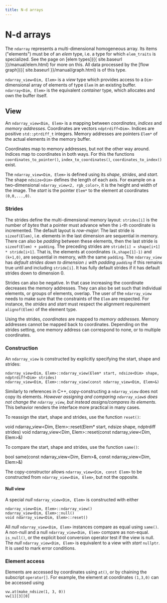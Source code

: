 ```yaml
---
title: N-d arrays
---
```


# N-d arrays
The `ndarray` represents a multi-dimensional homogeneous array. Its items ("elements") must be of an _elem_ type, i.e.
a type for which `elem_traits` is specialized. See the page on [elem types]({{ site.baseurl }}/manual/elem.html) for
more on this. All data processed by the [flow graph]({{ site.baseurl }}/manual/graph.html) is of this type.

`ndarray_view<Dim, Elem>` is a _view_ type which provides access to a `Dim`-dimensional array of elements of type `Elem`
in an existing buffer. `ndarray<Dim, Elem>` is the equivalent _container_ type, which allocates and own the buffer
itself.

## View
An `ndarray_view<Dim, Elem>` is a mapping between _coordinates_, _indices_ and _memory addresses_. Coordinates are
vectors `ndptrdiff<Dim>`. Indices are positive `std::ptrdiff_t` integers. Memory addresses are pointers `Elem*` of the
actual elements in the memory buffer.

Coordinates map to memory addresses, but not the other way around. Indices map to coordinates in both ways. For this
the functions `coordinates_to_pointer()`, `index_to_coordinates()`, `coordinates_to_index()` exist.

The `ndarray_view<Dim, Elem>` is defined using its _shape_, _strides_, and _start_. The shape `ndsize<Dim>` defines the
length of each axis. For example on a two-dimensional `ndarray_view<2, rgb_color>`, it is the height and width of the
image. The _start_ is the pointer `Elem*` to the element at coordinates `(0,0,...,0)`.

### Strides
The strides define the multi-dimensional memory layout: `strides[i]` is the number of _bytes_ that a pointer must
advance when the `i`-th coordinate is incremented. The default layout is _row-major_: The last stride is `sizeof(Elem)`,
i.e. elements in the last dimension are sequential in memory. There can also be _padding_ between these elements,
then the last stride is `sizeof(Elem) + padding`. The preceding strides are `stride[i] = shape[i+1] * stride[i+1]`.
That is, the elements at coordinates `(k,shape[1]-1)` and `(k+1,0)`, are sequential in memory, with the same `padding`.
The `ndarray_view` has _default strides down to dimension `i` with padding `padding`_ if this remains true until and
including `stride[i]`. It has fully default strides if it has default strides down to dimension 0.

Strides can also be negative. In that case increasing the coordinate decreases the memory addresses. They can also be
set such that individual elements, or groups of elements, overlap. The user of the `ndarray_view` needs to make sure
that the constraints of the `Elem` are respected. For instance, the _strides_ and _start_ must respect the alignment
requirement `alignof(Elem)` of the element type.

Using the strides, _coordinates_ are mapped to _memory addresses_. Memory addresses cannot be mapped back to
coordinates. Depending on the strides setting, one memory address can correspond to none, or to multiple coordinates.

### Construction
An `ndarray_view` is constructed by explicitly specifying the start, shape and strides:

    ndarray_view<Dim, Elem>::ndarray_view(Elem* start, ndsize<Dim> shape, ndptrdiff<Dim> strides)
    ndarray_view<Dim, Elem>::ndarray_view(const ndarray_view<Dim, Elem>&)

Similarly to references in C++, copy-constructing a `ndarray_view` does not copy its elements. *However assigning and
comparing `ndarray_view`s does not change the `ndarray_view`, but instead assigns/compares its elements.* This behavior
renders the interface more practical in many cases.

To reassign the start, shape and strides, use the function `reset()`:

   void ndarray_view<Dim, Elem>::reset(Elem* start, ndsize<Dim> shape, ndptrdiff<Dim> strides)
   void ndarray_view<Dim, Elem>::reset(const ndarray_view<Dim, Elem>&)

To compare the start, shape and strides, use the function `same()`:

   bool same(const ndarray_view<Dim, Elem>&, const ndarray_view<Dim, Elem>&)

The copy-constructor allows `ndarray_view<Dim, const Elem>` to be constructed from `ndarray_view<Dim, Elem>`, but not
the opposite.

#### Null view
A special _null_ `ndarray_view<Dim, Elem>` is constructed with either

    ndarray_view<Dim, Elem>::ndarray_view()
    ndarray_view<Dim, Elem>::null()
    void ndarray_view<Dim, Elem>::reset()

All _null_ `ndarray_view<Dim, Elem>` instances compare as equal using `same()`. A non-null and a null
`ndarray_view<Dim, Elem>` compare as non-equal. `is_null()`, or the explicit bool conversion operator test if the
view is null. The _null_ `ndarray_view<Dim, Elem>` is equivalent to a view with _start_ `nullptr`. It is used to mark
error conditions.


### Element access
Elements are accessed by coordinates using `at()`, or by chaining the subscript `operator[]`. For example, the element
at coordinates `(1,3,0)` can be accessed using

    vw.at(make_ndsize(1, 3, 0))
    vw[1][3][0]


